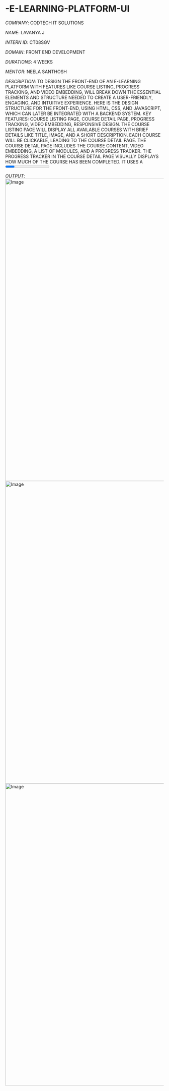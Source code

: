 # -E-LEARNING-PLATFORM-UI

*COMPANY*: CODTECH IT SOLUTIONS

*NAME*: LAVANYA J

*INTERN ID*: CT08SGV

*DOMAIN*: FRONT END DEVELOPMENT

*DURATIONS*: 4 WEEKS

*MENTOR*: NEELA SANTHOSH

*DESCRIPTION*: TO DESIGN THE FRONT-END OF AN E-LEARNING PLATFORM WITH FEATURES LIKE COURSE LISTING, PROGRESS TRACKING, AND VIDEO EMBEDDING, WILL BREAK DOWN THE ESSENTIAL ELEMENTS AND STRUCTURE NEEDED TO CREATE A USER-FRIENDLY, ENGAGING, AND INTUITIVE EXPERIENCE. HERE IS THE DESIGN STRUCTURE FOR THE FRONT-END, USING HTML, CSS, AND JAVASCRIPT, WHICH CAN LATER BE INTEGRATED WITH A BACKEND SYSTEM. KEY FEATURES: COURSE LISTING PAGE, COURSE DETAIL PAGE, PROGRESS TRACKING, VIDEO EMBEDDING, RESPONSIVE DESIGN. THE COURSE LISTING PAGE WILL DISPLAY ALL AVAILABLE COURSES WITH BRIEF DETAILS LIKE TITLE, IMAGE, AND A SHORT DESCRIPTION. EACH COURSE WILL BE CLICKABLE, LEADING TO THE COURSE DETAIL PAGE. THE COURSE DETAIL PAGE INCLUDES THE COURSE CONTENT, VIDEO EMBEDDING, A LIST OF MODULES, AND A PROGRESS TRACKER. THE PROGRESS TRACKER IN THE COURSE DETAIL PAGE VISUALLY DISPLAYS HOW MUCH OF THE COURSE HAS BEEN COMPLETED. IT USES A <PROGRESS> BAR ELEMENT FOR THIS PURPOSE. YOU CAN EMBED VIDEOS FROM PLATFORMS LIKE YOUTUBE OR VIMEO, AS SHOWN ABOVE IN THE IFRAME ELEMENT. TO ENSURE THAT THE PLATFORM LOOKS GOOD ON MOBILE AND DESKTOP, USE MEDIA QUERIES TO ADJUST THE LAYOUT. THIS FRONT-END DESIGN INCLUDES THE BASIC STRUCTURE FOR THE COURSE LISTING, DETAILS, VIDEO EMBEDDING, AND PROGRESS TRACKING. YOU CAN ENHANCE THIS WITH DYNAMIC ELEMENTS BY INTEGRATING A BACKEND FRAMEWORK (E.G., REACT, VUE.JS, OR ANGULAR), JAVASCRIPT, AND A BACKEND API (E.G., NODE.JS, DJANGO, ETC.) TO STORE DATA AND MANAGE USER AUTHENTICATION.

*OUTPUT*: 
<img width="959" alt="Image" src="https://github.com/user-attachments/assets/8799356a-86b3-49a0-999a-08346d679b5b" />
<img width="959" alt="Image" src="https://github.com/user-attachments/assets/ee7ecb52-c8a1-4265-b7b0-854e1b0edce3" />
<img width="959" alt="Image" src="https://github.com/user-attachments/assets/f7ea9988-267e-4c6e-be2c-511ae8bae0d4" />
